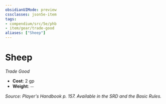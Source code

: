 ```yaml
---
obsidianUIMode: preview
cssclasses: json5e-item
tags:
- compendium/src/5e/phb
- item/gear/trade-good
aliases: ["Sheep"]
---
```

# Sheep
*Trade Good*  

- **Cost**: 2 gp
- **Weight**: ⏤

*Source: Player's Handbook p. 157. Available in the SRD and the Basic Rules.*